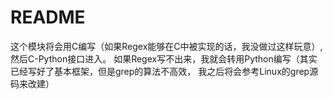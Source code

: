 # README

这个模块将会用C编写（如果Regex能够在C中被实现的话，我没做过这样玩意）,然后C-Python接口进入。
如果Regex写不出来，我就会转用Python编写（其实已经写好了基本框架，但是grep的算法不高效， 我之后将会参考Linux的grep源码来改建）